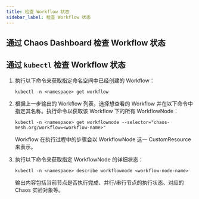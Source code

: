 ```yaml
---
title: 检查 Workflow 状态
sidebar_label: 检查 Workflow 状态
---
```


## 通过 Chaos Dashboard 检查 Workflow 状态

<!--TODO: 待 Chaos Dashboard 完善后补充这一部分 -->

## 通过 `kubectl` 检查 Workflow 状态

1. 执行以下命令来获取指定命名空间中已经创建的 Workflow：

   ```shell
   kubectl -n <namespace> get workflow
   ```

2. 根据上一步输出的 Workflow 列表，选择想查看的 Workflow 并在以下命令中指定其名称。执行命令以获取该 Workflow 下的所有 WorkflowNode：

   ```shell
   kubectl -n <namespace> get workflownode --selector="chaos-mesh.org/workflow=<workflow-name>"
   ```

   Workflow 在执行过程中的步骤会以 WorkflowNode 这一 CustomResource 来表示。

3. 执行以下命令来获取指定 WorkflowNode 的详细状态：

   ```shell
   kubectl -n <namespace> describe workflownode <workflow-node-name>
   ```

   输出内容包括当前节点是否执行完成、并行/串行节点的执行状态、对应的 Chaos 实验对象等。
